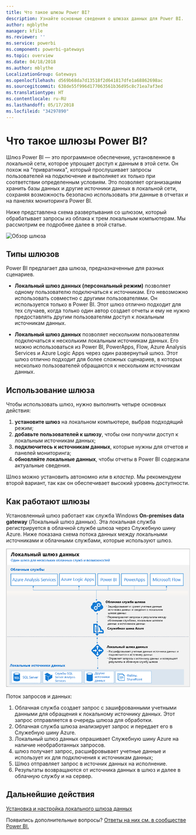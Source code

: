 ```yaml
---
title: Что такое шлюзы Power BI?
description: Узнайте основные сведения о шлюзах данных для Power BI.
author: mgblythe
manager: kfile
ms.reviewer: ''
ms.service: powerbi
ms.component: powerbi-gateways
ms.topic: overview
ms.date: 04/18/2018
ms.author: mblythe
LocalizationGroup: Gateways
ms.openlocfilehash: d569b68da7d13518f2d641817dfe1a68862698ac
ms.sourcegitcommit: 638de55f996d177063561b36d95c8c71ea7af3ed
ms.translationtype: HT
ms.contentlocale: ru-RU
ms.lasthandoff: 05/17/2018
ms.locfileid: "34297890"
---
```

# <a name="what-are-power-bi-gateways"></a>Что такое шлюзы Power BI?

Шлюз Power BI — это программное обеспечение, установленное в локальной сети, которое упрощает доступ к данным в этой сети. Он похож на "привратника", который прослушивает запросы пользователей на подключение и выполняет их только при соответствии определенным условиям. Это позволяет организациям хранить базы данных и другие источники данных в локальной сети, сохраняя возможность безопасно использовать эти данные в отчетах и на панелях мониторинга Power BI.

Ниже представлена схема развертывания со шлюзом, который обрабатывает запросы из облака к трем локальным компьютерам. Мы рассмотрим ее подробнее далее в этой статье.

![Обзор шлюза](media/service-gateway-getting-started/gateway-overview.png)

## <a name="types-of-gateways"></a>Типы шлюзов

Power BI предлагает два шлюза, предназначенные для разных сценариев.

* **Локальный шлюз данных (персональный режим)** позволяет одному пользователю подключаться к источникам. Его невозможно использовать совместно с другими пользователями. Он используется только в Power BI. Этот шлюз отлично подходит для тех случаев, когда только один автор создает отчеты и ему не нужно предоставлять другим пользователям доступ к локальным источникам данных.

* **Локальный шлюз данных** позволяет нескольким пользователям подключаться к нескольким локальным источникам данных. Его можно использоваться из Power BI, PowerApps, Flow, Azure Analysis Services и Azure Logic Apps через один развернутый шлюз. Этот шлюз отлично подходит для более сложных сценариев, в которых несколько пользователей обращаются к нескольким источникам данных. 

## <a name="using-a-gateway"></a>Использование шлюза

Чтобы использовать шлюз, нужно выполнить четыре основных действия:

1. **установите шлюз** на локальном компьютере, выбрав подходящий режим;
2. **добавьте пользователей к шлюзу**, чтобы они получили доступ к локальным источникам данных;
3. **подключитесь к источникам данных**, которые нужны для отчетов и панелей мониторинга;
4. **обновляйте локальные данных**, чтобы отчеты в Power BI содержали актуальные сведения.

Шлюз можно установить автономно или в *кластер*. Мы рекомендуем второй вариант, так как он обеспечивает высокий уровень доступности.

## <a name="how-gateways-work"></a>Как работают шлюзы

Установленный шлюз работает как служба Windows **On-premises data gateway** (Локальный шлюз данных). Эта локальная служба регистрируется в облачной службе шлюза через Служебную шину Azure. Ниже показана схема потока данных между локальными источниками и облачными службами, которые используют шлюз.

![Схема потока данных через шлюз](media/service-gateway-getting-started/gateway-how-it-works.png)

Поток запросов и данных:

1. Облачная служба создает запрос с зашифрованными учетными данными для обращения к локальному источнику данных. Этот запрос отправляется в очередь шлюза для обработки.
2. Облачная служба шлюза анализирует запрос и передает его в Служебную шину Azure.
3. Локальный шлюз данных опрашивает Служебную шину Azure на наличие необработанных запросов.
4. шлюз получает запрос, расшифровывает учетные данные и использует их для подключения к источникам данных;
5. Шлюз отправляет запрос в источник данных на исполнение.
6. Результаты возвращаются от источника данных в шлюз и далее в облачную службу и на сервер.

## <a name="next-steps"></a>Дальнейшие действия
[Установка и настройка локального шлюза данных](service-gateway-install.md)

Появились дополнительные вопросы? [Ответы на них см. в сообществе Power BI.](http://community.powerbi.com/)

